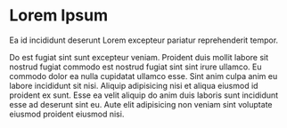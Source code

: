 Lorem Ipsum
===============

Ea id incididunt deserunt Lorem excepteur pariatur reprehenderit tempor.

Do est fugiat sint sunt excepteur veniam. Proident duis mollit labore sit nostrud fugiat commodo est nostrud fugiat sint sint irure ullamco. Eu commodo dolor ea nulla cupidatat ullamco esse. Sint anim culpa anim eu labore incididunt sit nisi. Aliquip adipisicing nisi et aliqua eiusmod id proident ex sunt. Esse ea velit aliquip do anim duis laboris sunt incididunt esse ad deserunt sint eu. Aute elit adipisicing non veniam sint voluptate eiusmod proident eiusmod nisi.